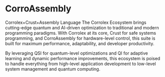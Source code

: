 # CorroAssembly
Corrolex+Crust+Assembly Language
The Corrolex Ecosystem brings cutting-edge quantum and AI-driven optimization to traditional and modern programming paradigms. With Corrolex at its core, Crust for safe systems programming, and CorroAssembly for hardware-level control, this suite is built for maximum performance, adaptability, and developer productivity.

By leveraging QSI for quantum-level optimizations and QI for adaptive learning and dynamic performance improvements, this ecosystem is poised to handle everything from high-level application development to low-level system management and quantum computing.
